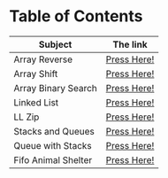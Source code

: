 # Table of Contents

| Subject | The link |
| --- | --- |
| Array Reverse | [Press Here!](data_structures_and_algorithms_401_python/Challenges/array_reverse/README.md) |
| Array Shift | [Press Here!](data_structures_and_algorithms_401_python/Challenges/array_shift/README.md) |
| Array Binary Search | [Press Here!](data_structures_and_algorithms_401_python/Challenges/array_binary_search/README.md) |
| Linked List | [Press Here!](data_structures_and_algorithms_401_python/Data_Structures/linked_list/README.md) |
| LL Zip | [Press Here!](data_structures_and_algorithms_401_python/Challenges/ll_zip/README.md) |
| Stacks and Queues | [Press Here!](data_structures_and_algorithms_401_python/Data_Structures/stacks_and_queues/README.md) |
| Queue with Stacks | [Press Here!](data_structures_and_algorithms_401_python/Challenges/queue_with_stacks/README.md) |
| Fifo Animal Shelter | [Press Here!](data_structures_and_algorithms_401_python/Challenges/fifo_animal_shelter/README.md) |


